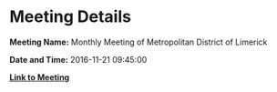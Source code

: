# Meeting Details

**Meeting Name:** Monthly Meeting of Metropolitan District of Limerick

**Date and Time:** 2016-11-21 09:45:00

**[Link to Meeting](https://www.limerick.ie/council/whats-on/monthly-meeting-metropolitan-district-limerick-8)**
